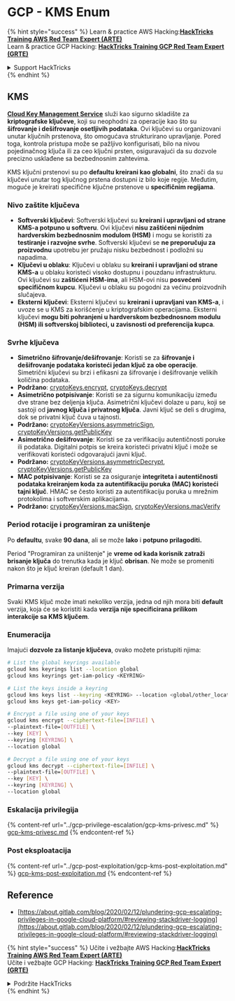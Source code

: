 # GCP - KMS Enum

{% hint style="success" %}
Learn & practice AWS Hacking:<img src="../../../.gitbook/assets/image (1) (1) (1) (1).png" alt="" data-size="line">[**HackTricks Training AWS Red Team Expert (ARTE)**](https://training.hacktricks.xyz/courses/arte)<img src="../../../.gitbook/assets/image (1) (1) (1) (1).png" alt="" data-size="line">\
Learn & practice GCP Hacking: <img src="../../../.gitbook/assets/image (2) (1).png" alt="" data-size="line">[**HackTricks Training GCP Red Team Expert (GRTE)**<img src="../../../.gitbook/assets/image (2) (1).png" alt="" data-size="line">](https://training.hacktricks.xyz/courses/grte)

<details>

<summary>Support HackTricks</summary>

* Check the [**subscription plans**](https://github.com/sponsors/carlospolop)!
* **Join the** 💬 [**Discord group**](https://discord.gg/hRep4RUj7f) or the [**telegram group**](https://t.me/peass) or **follow** us on **Twitter** 🐦 [**@hacktricks\_live**](https://twitter.com/hacktricks_live)**.**
* **Share hacking tricks by submitting PRs to the** [**HackTricks**](https://github.com/carlospolop/hacktricks) and [**HackTricks Cloud**](https://github.com/carlospolop/hacktricks-cloud) github repos.

</details>
{% endhint %}

## KMS

[**Cloud Key Management Service**](https://cloud.google.com/kms/docs/) služi kao sigurno skladište za **kriptografske ključeve**, koji su neophodni za operacije kao što su **šifrovanje i dešifrovanje osetljivih podataka**. Ovi ključevi su organizovani unutar ključnih prstenova, što omogućava strukturirano upravljanje. Pored toga, kontrola pristupa može se pažljivo konfigurisati, bilo na nivou pojedinačnog ključa ili za ceo ključni prsten, osiguravajući da su dozvole precizno usklađene sa bezbednosnim zahtevima.

KMS ključni prstenovi su po **defaultu kreirani kao globalni**, što znači da su ključevi unutar tog ključnog prstena dostupni iz bilo koje regije. Međutim, moguće je kreirati specifične ključne prstenove u **specifičnim regijama**.

### Nivo zaštite ključeva

* **Softverski ključevi**: Softverski ključevi su **kreirani i upravljani od strane KMS-a potpuno u softveru**. Ovi ključevi **nisu zaštićeni nijednim hardverskim bezbednosnim modulom (HSM)** i mogu se koristiti za **testiranje i razvojne svrhe**. Softverski ključevi se **ne preporučuju za proizvodnu** upotrebu jer pružaju nisku bezbednost i podložni su napadima.
* **Ključevi u oblaku**: Ključevi u oblaku su **kreirani i upravljani od strane KMS-a** u oblaku koristeći visoko dostupnu i pouzdanu infrastrukturu. Ovi ključevi su **zaštićeni HSM-ima**, ali HSM-ovi nisu **posvećeni specifičnom kupcu**. Ključevi u oblaku su pogodni za većinu proizvodnih slučajeva.
* **Eksterni ključevi**: Eksterni ključevi su **kreirani i upravljani van KMS-a**, i uvoze se u KMS za korišćenje u kriptografskim operacijama. Eksterni ključevi **mogu biti pohranjeni u hardverskom bezbednosnom modulu (HSM) ili softverskoj biblioteci, u zavisnosti od preferencija kupca**.

### Svrhe ključeva

* **Simetrično šifrovanje/dešifrovanje**: Koristi se za **šifrovanje i dešifrovanje podataka koristeći jedan ključ za obe operacije**. Simetrični ključevi su brzi i efikasni za šifrovanje i dešifrovanje velikih količina podataka.
* **Podržano**: [cryptoKeys.encrypt](https://cloud.google.com/kms/docs/reference/rest/v1/projects.locations.keyRings.cryptoKeys/encrypt), [cryptoKeys.decrypt](https://cloud.google.com/kms/docs/reference/rest/v1/projects.locations.keyRings.cryptoKeys/decrypt)
* **Asimetrično potpisivanje**: Koristi se za sigurnu komunikaciju između dve strane bez deljenja ključa. Asimetrični ključevi dolaze u paru, koji se sastoji od **javnog ključa i privatnog ključa**. Javni ključ se deli s drugima, dok se privatni ključ čuva u tajnosti.
* **Podržano:** [cryptoKeyVersions.asymmetricSign](https://cloud.google.com/kms/docs/reference/rest/v1/projects.locations.keyRings.cryptoKeys.cryptoKeyVersions/asymmetricSign), [cryptoKeyVersions.getPublicKey](https://cloud.google.com/kms/docs/reference/rest/v1/projects.locations.keyRings.cryptoKeys.cryptoKeyVersions/getPublicKey)
* **Asimetrično dešifrovanje**: Koristi se za verifikaciju autentičnosti poruke ili podataka. Digitalni potpis se kreira koristeći privatni ključ i može se verifikovati koristeći odgovarajući javni ključ.
* **Podržano:** [cryptoKeyVersions.asymmetricDecrypt](https://cloud.google.com/kms/docs/reference/rest/v1/projects.locations.keyRings.cryptoKeys.cryptoKeyVersions/asymmetricDecrypt), [cryptoKeyVersions.getPublicKey](https://cloud.google.com/kms/docs/reference/rest/v1/projects.locations.keyRings.cryptoKeys.cryptoKeyVersions/getPublicKey)
* **MAC potpisivanje**: Koristi se za osiguranje **integriteta i autentičnosti podataka kreiranjem koda za autentifikaciju poruka (MAC) koristeći tajni ključ**. HMAC se često koristi za autentifikaciju poruka u mrežnim protokolima i softverskim aplikacijama.
* **Podržano:** [cryptoKeyVersions.macSign](https://cloud.google.com/kms/docs/reference/rest/v1/projects.locations.keyRings.cryptoKeys.cryptoKeyVersions/macSign), [cryptoKeyVersions.macVerify](https://cloud.google.com/kms/docs/reference/rest/v1/projects.locations.keyRings.cryptoKeys.cryptoKeyVersions/macVerify)

### Period rotacije i programiran za uništenje

Po **defaultu**, svake **90 dana**, ali se može **lako** i **potpuno prilagoditi.**

Period "Programiran za uništenje" je **vreme od kada korisnik zatraži brisanje ključa** do trenutka kada je ključ **obrisan**. Ne može se promeniti nakon što je ključ kreiran (default 1 dan).

### Primarna verzija

Svaki KMS ključ može imati nekoliko verzija, jedna od njih mora biti **default** verzija, koja će se koristiti kada **verzija nije specificirana prilikom interakcije sa KMS ključem**.

### Enumeracija

Imajući **dozvole za listanje ključeva**, ovako možete pristupiti njima:
```bash
# List the global keyrings available
gcloud kms keyrings list --location global
gcloud kms keyrings get-iam-policy <KEYRING>

# List the keys inside a keyring
gcloud kms keys list --keyring <KEYRING> --location <global/other_locations>
gcloud kms keys get-iam-policy <KEY>

# Encrypt a file using one of your keys
gcloud kms encrypt --ciphertext-file=[INFILE] \
--plaintext-file=[OUTFILE] \
--key [KEY] \
--keyring [KEYRING] \
--location global

# Decrypt a file using one of your keys
gcloud kms decrypt --ciphertext-file=[INFILE] \
--plaintext-file=[OUTFILE] \
--key [KEY] \
--keyring [KEYRING] \
--location global
```
### Eskalacija privilegija

{% content-ref url="../gcp-privilege-escalation/gcp-kms-privesc.md" %}
[gcp-kms-privesc.md](../gcp-privilege-escalation/gcp-kms-privesc.md)
{% endcontent-ref %}

### Post eksploatacija

{% content-ref url="../gcp-post-exploitation/gcp-kms-post-exploitation.md" %}
[gcp-kms-post-exploitation.md](../gcp-post-exploitation/gcp-kms-post-exploitation.md)
{% endcontent-ref %}

## Reference

* [https://about.gitlab.com/blog/2020/02/12/plundering-gcp-escalating-privileges-in-google-cloud-platform/#reviewing-stackdriver-logging](https://about.gitlab.com/blog/2020/02/12/plundering-gcp-escalating-privileges-in-google-cloud-platform/#reviewing-stackdriver-logging)

{% hint style="success" %}
Učite i vežbajte AWS Hacking:<img src="../../../.gitbook/assets/image (1) (1) (1) (1).png" alt="" data-size="line">[**HackTricks Training AWS Red Team Expert (ARTE)**](https://training.hacktricks.xyz/courses/arte)<img src="../../../.gitbook/assets/image (1) (1) (1) (1).png" alt="" data-size="line">\
Učite i vežbajte GCP Hacking: <img src="../../../.gitbook/assets/image (2) (1).png" alt="" data-size="line">[**HackTricks Training GCP Red Team Expert (GRTE)**<img src="../../../.gitbook/assets/image (2) (1).png" alt="" data-size="line">](https://training.hacktricks.xyz/courses/grte)

<details>

<summary>Podržite HackTricks</summary>

* Proverite [**planove pretplate**](https://github.com/sponsors/carlospolop)!
* **Pridružite se** 💬 [**Discord grupi**](https://discord.gg/hRep4RUj7f) ili [**telegram grupi**](https://t.me/peass) ili **pratite** nas na **Twitteru** 🐦 [**@hacktricks\_live**](https://twitter.com/hacktricks_live)**.**
* **Podelite hakerske trikove slanjem PR-ova na** [**HackTricks**](https://github.com/carlospolop/hacktricks) i [**HackTricks Cloud**](https://github.com/carlospolop/hacktricks-cloud) github repozitorijume.

</details>
{% endhint %}
